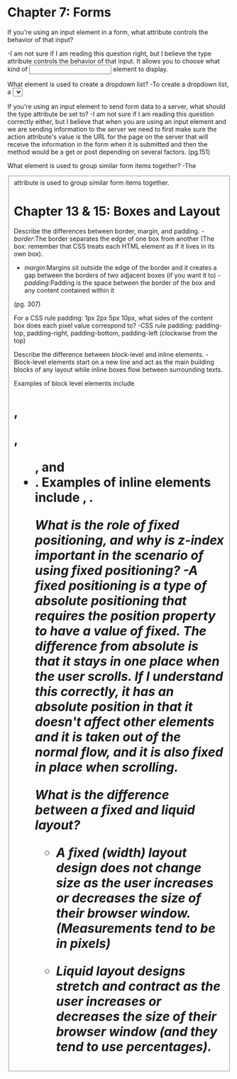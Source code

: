 # Chapter 7: Forms

If you're using an input element in a form, what attribute controls the behavior of that input?

-I am not sure if I am reading this question right, but I believe the type attribute controls the behavior of that input. It allows you to choose what kind of <input> element to display.

What element is used to create a dropdown list?
-To create a dropdown list, a <select> element is used.

If you're using an input element to send form data to a server, what should the type attribute be set to?
-I am not sure if I am reading this question correctly either, but I believe that when you are using an input element and we are sending information to the server we need to first make sure the action attribute's value is the URL for the page on the server that will receive the information in the form when it is submitted and then the method would be a get or post depending on several factors. (pg.151)

What element is used to group similar form items together?
-The <fieldset> attribute is used to group similar form items together.


# Chapter 13 & 15: Boxes and Layout


Describe the differences between border, margin, and padding.
-_border_:The border separates the edge of one box from another (The box: remember that CSS treats each HTML element as if it lives in its own box).
- _margin_:Margins sit outside the edge of the border and it creates a gap between the borders of two adjacent boxes (if you want it to)
-_padding_:Padding is the space between the border of the box and any content contained within it

(pg. 307)


For a CSS rule padding: 1px 2px 5px 10px, what sides of the content box does each pixel value correspond to?
-CSS rule padding: padding-top, padding-right, padding-bottom, padding-left (clockwise from the top)


Describe the difference between block-level and inline elements.
-Block-level elements start on a new line and act as the main building blocks of any layout while inline boxes flow between surrounding texts.

  Examples of block level elements include <h1>, <p>, <ul>, and <li>.
  Examples of inline elements include <img>, <b> <i>.


What is the role of fixed positioning, and why is z-index important in the scenario of using fixed positioning?
-A fixed positioning is a type of absolute positioning that requires the position property to have a value of fixed. The difference from absolute is that it stays in one place when the user scrolls. If I understand this correctly, it has an absolute position in that it doesn't affect other elements and it is taken out of the normal flow, and it is also _fixed_ in place when scrolling.


What is the difference between a fixed and liquid layout?
- A fixed (width) layout design does not change size as the user increases or decreases the size of their browser window. (Measurements tend to be in pixels)

- Liquid layout designs stretch and contract as the user increases or decreases the size of their browser window (and they tend to use percentages).

